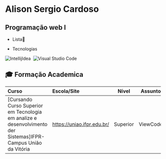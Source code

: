 # Alison Sergio Cardoso

## **Programação web I**

 * Lista📑
 
- Tecnologias 

![IntellijIdea](https://img.shields.io/badge/-Intellij%20IDEA-05122A?style=flat&logo=intellijidea)&nbsp;
![Visual Studio Code](https://img.shields.io/badge/-Visual%20Studio%20Code-05122A?style=flat&logo=visual-studio-code&logoColor=007ACC)&nbsp;


## :mortar_board: Formação Academica

Curso | Escola/Site | Nível | Assunto | Pago/Gratuito
:-- | :-- | :--: | :--: | :--:
[Cursando Curso Superior em Tecnologia em analize e desenvolvimento der Sistemas]IFPR- Campus União da Vitória |https://uniao.ifpr.edu.br/|Superior|ViewCode|Gratuito
